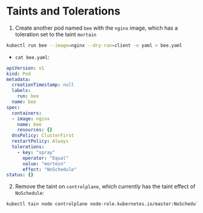 # Taints and Tolerations

1. Create another pod named `bee` with the `nginx` image, which has a toleration set to the taint `mortain`

```zsh
kubectl run bee --image=nginx --dry-run=client -o yaml > bee.yaml
```

* `cat bee.yaml`:

```yaml
apiVersion: v1
kind: Pod
metadata:
  creationTimestamp: null
  labels:
    run: bee
  name: bee
spec:
  containers:
  - image: nginx
    name: bee
    resources: {}
  dnsPolicy: ClusterFirst
  restartPolicy: Always
  tolerations:
    - key: "spray"
      operator: "Equal"
      value: "mortein"
      effect: "NoSchedule"
status: {}
```

2. Remove the taint on `controlplane`, which currently has the taint effect of `NoSchedule`:

```zsh
kubectl tain node controlplane node-role.kubernetes.io/master:NoSchedule-
```
